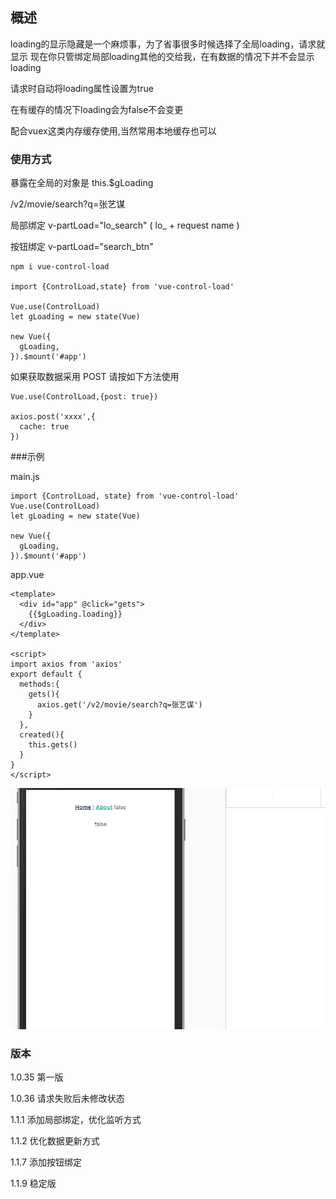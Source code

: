 ## 概述
loading的显示隐藏是一个麻烦事，为了省事很多时候选择了全局loading，请求就显示
现在你只管绑定局部loading其他的交给我，在有数据的情况下并不会显示loading

请求时自动将loading属性设置为true

在有缓存的情况下loading会为false不会变更

配合vuex这类内存缓存使用,当然常用本地缓存也可以


### 使用方式
暴露在全局的对象是 this.$gLoading 

/v2/movie/search?q=张艺谋

局部绑定 v-partLoad="lo_search"  ( lo_  +  request name )

按钮绑定 v-partLoad="search_btn"

```
npm i vue-control-load

import {ControlLoad,state} from 'vue-control-load'

Vue.use(ControlLoad)
let gLoading = new state(Vue)

new Vue({
  gLoading,
}).$mount('#app')
```


如果获取数据采用 POST 请按如下方法使用

```
Vue.use(ControlLoad,{post: true})

axios.post('xxxx',{
  cache: true
})
```

###示例

main.js
```
import {ControlLoad, state} from 'vue-control-load'
Vue.use(ControlLoad)
let gLoading = new state(Vue)

new Vue({
  gLoading,
}).$mount('#app')

```

app.vue
```
<template>
  <div id="app" @click="gets">
    {{$gLoading.loading}}
  </div>
</template>

<script>
import axios from 'axios'
export default {
  methods:{
    gets(){
      axios.get('/v2/movie/search?q=张艺谋')
    }
  },
  created(){
    this.gets()
  }
}
</script>
```

![loading](https://github.com/XueMary/vue-control-load/blob/master/src/img/loading.gif)



### 版本

1.0.35 第一版

1.0.36 请求失败后未修改状态

1.1.1 添加局部绑定，优化监听方式

1.1.2 优化数据更新方式

1.1.7 添加按钮绑定

1.1.9 稳定版